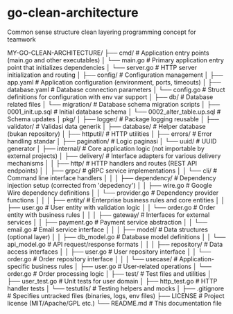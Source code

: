 # go-clean-architecture
Common sense structure clean layering programming concept for teamwork

MY-GO-CLEAN-ARCHITECTURE/
├── cmd/                  # Application entry points (main.go and other executables)
│   └── main.go           # Primary application entry point that initializes dependencies
│   └── server.go         # HTTP server initialization and routing
│
├── config/               # Configuration management
│   ├── app.yaml          # Application configuration (environment, ports, timeouts)
│   ├── database.yaml     # Database connection parameters
│   └── config.go         # Struct definitions for configuration with env var support
│
├── db/                   # Database related files
│   └── migration/        # Database schema migration scripts
│       ├── 0001_init.up.sql  # Initial database schema
│       └── 0002_alter_table.up.sql  # Schema updates
│
pkg/
│    ├── logger/               # Package logging reusable
│    ├── validator/            # Validasi data generik
│    ├── database/             # Helper database (bukan repository)
│    ├── httputil/             # HTTP utilities
│    ├── errors/               # Error handling standar
│    ├── pagination/           # Logic paginasi
│    └── uuid/                 # UUID generator
│
├── internal/             # Core application logic (not importable by external projects)
│   ├── delivery/         # Interface adapters for various delivery mechanisms
│   │   ├── http/         # HTTP handlers and routes (REST API endpoints)
│   │   ├── grpc/         # gRPC service implementations
│   │   └── cli/          # Command line interface handlers
│   │
│   ├── dependency/       # Dependency injection setup (corrected from 'depedency')
│   │   ├── wire.go       # Google Wire dependency definitions
│   │   └── provider.go   # Dependency provider functions
│   │
│   ├── entity/           # Enterprise business rules and core entities
│   │   ├── user.go       # User entity with validation logic
│   │   └── order.go      # Order entity with business rules
│   │
│   ├── gateway/          # Interfaces for external services
│   │   ├── payment.go    # Payment service abstraction
│   │   └── email.go      # Email service interface
│   │
│   ├── model/            # Data structures (optional layer)
│   │   ├── db_model.go   # Database model definitions
│   │   └── api_model.go  # API request/response formats
│   │
│   ├── repository/       # Data access interfaces
│   │   ├── user.go       # User repository interface
│   │   └── order.go      # Order repository interface
│   │
│   └── usecase/          # Application-specific business rules
│       ├── user.go       # User-related operations
│       └── order.go      # Order processing logic
│
├── test/                 # Test files and utilities
│   ├── user_test.go      # Unit tests for user domain
│   ├── http_test.go      # HTTP handler tests
│   └── testutils/        # Testing helpers and mocks
│
├── .gitignore           # Specifies untracked files (binaries, logs, env files)
├── LICENSE              # Project license (MIT/Apache/GPL etc.)
└── README.md           # This documentation file